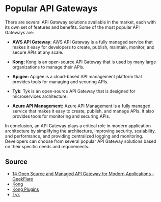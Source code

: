 # Popular API Gateways

There are several API Gateway solutions available in the market, each with its own set of features and benefits. Some of the most popular API Gateways are:

- **AWS API Gateway:** AWS API Gateway is a fully managed service that makes it easy for developers to create, publish, maintain, monitor, and secure APIs at any scale.

- **Kong:** Kong is an open-source API Gateway that is used by many large organizations to manage their APIs.

- **Apigee:** Apigee is a cloud-based API management platform that provides tools for managing and securing APIs.

- **Tyk:** Tyk is an open-source API Gateway that is designed for microservices architecture.

- **Azure API Management:** Azure API Management is a fully managed service that makes it easy to create, publish, and manage APIs. It also provides tools for monitoring and securing APIs.

In conclusion, an API Gateway plays a critical role in modern application architecture by simplifying the architecture, improving security, scalability, and performance, and providing centralized logging and monitoring. Developers can choose from several popular API Gateway solutions based on their specific needs and requirements.

## Source
+ [14 Open Source and Managed API Gateway for Modern Applications - GeekFlare](https://geekflare.com/api-gateway/)
+ [Kong](https://konghq.com/products/kong-gateway)
+ [Kong Plugins](https://docs.konghq.com/hub/)
+ [Tyk](https://tyk.io/docs/apim/open-source/)
